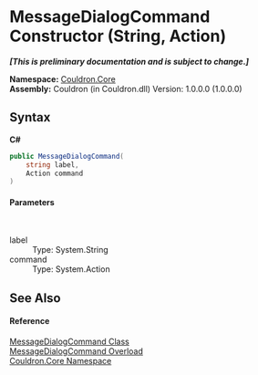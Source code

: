 # MessageDialogCommand Constructor (String, Action)
 _**\[This is preliminary documentation and is subject to change.\]**_

**Namespace:**&nbsp;<a href="N_Couldron_Core">Couldron.Core</a><br />**Assembly:**&nbsp;Couldron (in Couldron.dll) Version: 1.0.0.0 (1.0.0.0)

## Syntax

**C#**<br />
``` C#
public MessageDialogCommand(
	string label,
	Action command
)
```


#### Parameters
&nbsp;<dl><dt>label</dt><dd>Type: System.String<br /></dd><dt>command</dt><dd>Type: System.Action<br /></dd></dl>

## See Also


#### Reference
<a href="T_Couldron_Core_MessageDialogCommand">MessageDialogCommand Class</a><br /><a href="Overload_Couldron_Core_MessageDialogCommand__ctor">MessageDialogCommand Overload</a><br /><a href="N_Couldron_Core">Couldron.Core Namespace</a><br />